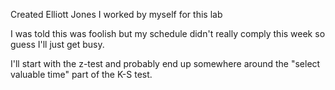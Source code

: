 Created Elliott Jones I worked by myself for this lab

I was told this was foolish but my schedule didn't really comply this week so guess I'll just get busy.

I'll start with the z-test and probably end up somewhere around the "select valuable time" part of the K-S test.
